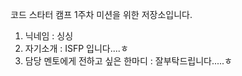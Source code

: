 코드 스타터 캠프 1주차 미션을 위한 저장소입니다.

1. 닉네임 : 싱싱
2. 자기소개 : ISFP 입니다....ㅎ
3. 담당 멘토에게 전하고 싶은 한마디 : 잘부탁드립니다.....ㅎ
